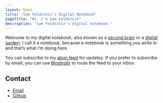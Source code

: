 ```yaml
---
layout: base
title: "Sam Feldstein’s Digital Notebook"
pageTitle: "Hi, I’m Sam Feldstein"
description: "Sam Feldstein’s digital notebook."
---
```


Welcome to my digital notebook, also known as a [second brain](https://www.buildingasecondbrain.com) or a [digital garden](https://maggieappleton.com/garden-history?ref=ideasurg.pub). I call it a notebook, because a notebook is something you write in and that’s what I’m doing here.

You can subscribe to my [atom feed](https://notes.samfeldstein.xyz/feed.xml) for updates. If you prefer to subscribe by email, you can use [Blogtrottr](https://blogtrottr.com/) to route the feed to your inbox.

## Contact

- [Email](mailto:sam@samfeldstein.xyz)
- [Github](https://github.com/samfeldstein)